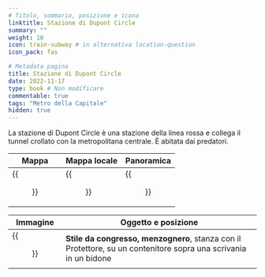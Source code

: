 ```yaml
---
# Titolo, sommario, posizione e icona
linktitle: Stazione di Dupont Circle
summary: ""
weight: 10
icon: train-subway # in alternativa location-question
icon_pack: fas

# Metadata pagina
title: Stazione di Dupont Circle
date: 2022-11-17
type: book # Non modificare
commentable: true
tags: "Metro della Capitale"
hidden: true
---
```





La stazione di Dupont Circle è una stazione della linea rossa e collega il tunnel crollato con la metropolitana centrale. È abitata dai predatori.

| Mappa | Mappa locale | Panoramica |
| ----- | ------------ | ---------- |
| {{<figure src="Dupont_Station_loc.webp">}}  | {{<figure src="Metro_Dupont_Circle_Station_map.webp">}}  |  {{<figure src="Dupont_Circle_Station.webp">}} |

| Immagine | Oggetto e posizione |
| -------- | ------------------- |
|  {{<figure src="FO3_LCS_Dupont.webp">}} | **Stile da congresso, menzognero**, stanza con il Protettore, su un contenitore sopra una scrivania in un bidone  |